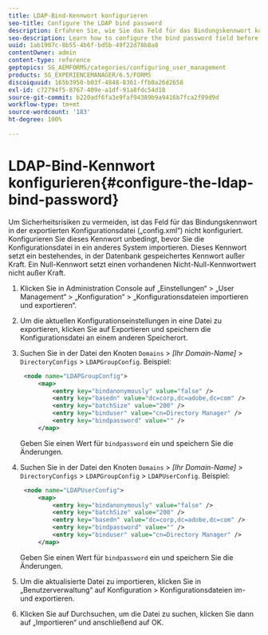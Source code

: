 ```yaml
---
title: LDAP-Bind-Kennwort konfigurieren
seo-title: Configure the LDAP bind password
description: Erfahren Sie, wie Sie das Feld für das Bindungskennwort konfigurieren, bevor Sie die Konfigurationsdatei in ein anderes System importieren.
seo-description: Learn how to configure the bind password field before you import the configuration file into another system.
uuid: 1ab1907c-8b55-4b6f-bd5b-49f22d78b8a8
contentOwner: admin
content-type: reference
geptopics: SG_AEMFORMS/categories/configuring_user_management
products: SG_EXPERIENCEMANAGER/6.5/FORMS
discoiquuid: 165b3950-b03f-4848-8361-ffb0a26d2658
exl-id: c72794f5-8767-409e-a1df-91a8fdc54d18
source-git-commit: b220adf6fa3e9faf94389b9a9416b7fca2f89d9d
workflow-type: tm+mt
source-wordcount: '183'
ht-degree: 100%

---
```


# LDAP-Bind-Kennwort konfigurieren{#configure-the-ldap-bind-password}

Um Sicherheitsrisiken zu vermeiden, ist das Feld für das Bindungskennwort in der exportierten Konfigurationsdatei („config.xml“) nicht konfiguriert. Konfigurieren Sie dieses Kennwort unbedingt, bevor Sie die Konfigurationsdatei in ein anderes System importieren. Dieses Kennwort setzt ein bestehendes, in der Datenbank gespeichertes Kennwort außer Kraft. Ein Null-Kennwort setzt einen vorhandenen Nicht-Null-Kennwortwert nicht außer Kraft.

1. Klicken Sie in Administration Console auf „Einstellungen“ > „User Management“ > „Konfiguration“ > „Konfigurationsdateien importieren und exportieren“.
1. Um die aktuellen Konfigurationseinstellungen in eine Datei zu exportieren, klicken Sie auf Exportieren und speichern die Konfigurationsdatei an einem anderen Speicherort.
1. Suchen Sie in der Datei den Knoten `Domains` > *[Ihr Domain-Name]* > `DirectoryConfigs` > `LDAPGroupConfig`. Beispiel:

   ```xml
    <node name="LDAPGroupConfig">
        <map>
            <entry key="bindanonymously" value="false" />
            <entry key="basedn" value="dc=corp,dc=adobe,dc=com" />
            <entry key="batchSize" value="200" />
            <entry key="binduser" value="cn=Directory Manager" />
            <entry key="bindpassword" value="" />
        </map>
   ```

   Geben Sie einen Wert für `bindpassword` ein und speichern Sie die Änderungen.

1. Suchen Sie in der Datei den Knoten `Domains` > *[Ihr Domain-Name]* > `DirectoryConfigs` > `LDAPGroupConfig` > `LDAPUserConfig`. Beispiel:

   ```xml
    <node name="LDAPUserConfig">
        <map>
            <entry key="bindanonymously" value="false" />
            <entry key="batchSize" value="200" />
            <entry key="basedn" value="dc=corp,dc=adobe,dc=com" />
            <entry key="bindpassword" value="" />
            <entry key="binduser" value="cn=Directory Manager" />
        </map>
   ```

   Geben Sie einen Wert für `bindpassword` ein und speichern Sie die Änderungen.

1. Um die aktualisierte Datei zu importieren, klicken Sie in „Benutzerverwaltung“ auf Konfiguration > Konfigurationsdateien im- und exportieren.
1. Klicken Sie auf Durchsuchen, um die Datei zu suchen, klicken Sie dann auf „Importieren“ und anschließend auf OK.
